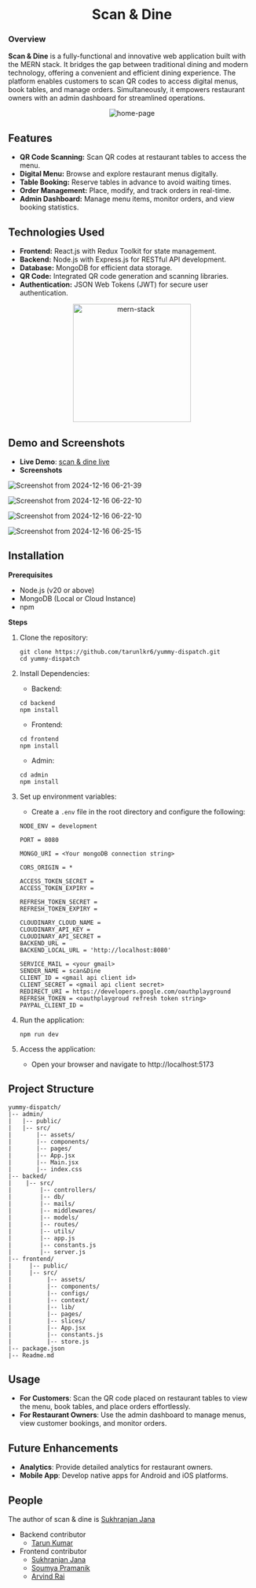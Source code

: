 <h1 align='center'>Scan & Dine</h1>

<h3>Overview</h3>
<p font-size='50px'><b>Scan & Dine</b> is a fully-functional and innovative web application built with the MERN stack. It bridges the gap between traditional dining and modern technology, offering a convenient and efficient dining experience. The platform enables customers to scan QR codes to access digital menus, book tables, and manage orders. Simultaneously, it empowers restaurant owners with an admin dashboard for streamlined operations.</p>
<div align='center'>
  <img src ='https://github.com/user-attachments/assets/0d075f0d-bb63-4f19-8b7f-2946d6afb5fb' alt='home-page'>
</div>

## Features

* **QR Code Scanning:** Scan QR codes at restaurant tables to access the menu.
* **Digital Menu:** Browse and explore restaurant menus digitally.
* **Table Booking:** Reserve tables in advance to avoid waiting times.
* **Order Management:** Place, modify, and track orders in real-time.
* **Admin Dashboard:** Manage menu items, monitor orders, and view booking statistics.

## Technologies Used

* **Frontend:** React.js with Redux Toolkit for state management.
* **Backend:** Node.js with Express.js for RESTful API development.
* **Database:** MongoDB for efficient data storage.
* **QR Code:** Integrated QR code generation and scanning libraries.
* **Authentication:** JSON Web Tokens (JWT) for secure user authentication.
<div align='center'>
  <img src="https://github.com/user-attachments/assets/e11abaf6-6bc9-4472-a51f-716993c85ec5" alt="mern-stack" height="240px">
</div>

## Demo and Screenshots
- **Live Demo**: [scan & dine live](http://scan-and-dine.onrender.com/)
- **Screenshots**

![Screenshot from 2024-12-16 06-21-39](https://github.com/user-attachments/assets/f470eb65-a76b-4ce2-abda-145acfcb1418)

![Screenshot from 2024-12-16 06-22-10](https://github.com/user-attachments/assets/6ca01840-70d0-4ddf-a2d9-f10c7e2e69fa)

![Screenshot from 2024-12-16 06-22-10](https://github.com/user-attachments/assets/b8bcdf5d-43b5-481c-b52e-60d255e438cc)

![Screenshot from 2024-12-16 06-25-15](https://github.com/user-attachments/assets/76e4d84b-9f07-4e39-b84d-d27d109d684a)


## Installation

**Prerequisites**

* Node.js (v20 or above)
* MongoDB (Local or Cloud Instance)
* npm

**Steps**

1. Clone the repository:

    ```
    git clone https://github.com/tarunlkr6/yummy-dispatch.git
    cd yummy-dispatch
    ```
2. Install Dependencies:

    * Backend:
      
     ```
     cd backend
     npm install
     ```
    * Frontend:
  
     ```
     cd frontend
     npm install
     ```
    * Admin:
      
     ```
     cd admin
     npm install
     ```
3. Set up environment variables:
   * Create a ```.env``` file in the root directory and configure the following:
   ```
   NODE_ENV = development
   
   PORT = 8080
   
   MONGO_URI = <Your mongoDB connection string>
   
   CORS_ORIGIN = *
   
   ACCESS_TOKEN_SECRET =
   ACCESS_TOKEN_EXPIRY =
   
   REFRESH_TOKEN_SECRET = 
   REFRESH_TOKEN_EXPIRY =
   
   CLOUDINARY_CLOUD_NAME = 
   CLOUDINARY_API_KEY = 
   CLOUDINARY_API_SECRET = 
   BACKEND_URL = 
   BACKEND_LOCAL_URL = 'http://localhost:8080'
   
   SERVICE_MAIL = <your gmail>
   SENDER_NAME = scan&Dine
   CLIENT_ID = <gmail api client id>
   CLIENT_SECRET = <gmail api client secret>
   REDIRECT_URI = https://developers.google.com/oauthplayground
   REFRESH_TOKEN = <oauthplaygroud refresh token string>
   PAYPAL_CLIENT_ID =
   ```
4. Run the application:
   ```
   npm run dev
   ```
5. Access the application:
   * Open your browser and navigate to http://localhost:5173
  

## Project Structure
```
yummy-dispatch/
|-- admin/
|   |-- public/
|   |-- src/
|       |-- assets/
|       |-- components/
|       |-- pages/
|       |-- App.jsx
|       |-- Main.jsx
|       |-- index.css
|-- backed/
|    |-- src/
|        |-- controllers/
|        |-- db/
|        |-- mails/
|        |-- middlewares/
|        |-- models/
|        |-- routes/
|        |-- utils/
|        |-- app.js
|        |-- constants.js
|        |-- server.js
|-- frontend/
|     |-- public/
|     |-- src/
|          |-- assets/
|          |-- components/
|          |-- configs/
|          |-- context/
|          |-- lib/
|          |-- pages/
|          |-- slices/
|          |-- App.jsx
|          |-- constants.js
|          |-- store.js
|-- package.json
|-- Readme.md
```

## Usage
 * **For Customers**: Scan the QR code placed on restaurant tables to view the menu, book tables, and place orders effortlessly.
 * **For Restaurant Owners**: Use the admin dashboard to manage menus, view customer bookings, and monitor orders.

## Future Enhancements

* **Analytics**: Provide detailed analytics for restaurant owners.
* **Mobile App**: Develop native apps for Android and iOS platforms.

## People

The author of scan & dine is <a href="https://github.com/Sukh767" target="_blank">Sukhranjan Jana</a>
  * Backend contributor
    * <a href="https://github.com/tarunlkr6" target="_blank">Tarun Kumar</a>
  * Frontend contributor
    * <a href="https://github.com/Sukh767" target="_blank">Sukhranjan Jana</a>
    * <a href="https://github.com/SoumyaT007" target="_blank">Soumya Pramanik</a>
    * <a href="https://github.com/Arvindrai18" target="_blank">Arvind Rai</a>
